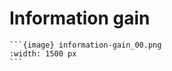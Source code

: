 # Information gain

````{div} full-width
```{image} information-gain_00.png
:width: 1500 px
```
````